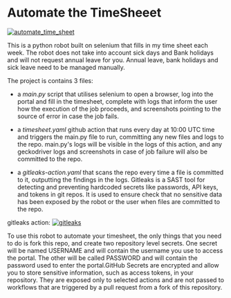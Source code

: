 # Automate the TimeSheeet   
[![automate_time_sheet](https://github.com/Beatrix-droid/selenium-python/actions/workflows/timesheet.yml/badge.svg)](https://github.com/Beatrix-droid/selenium-python/actions/workflows/timesheet.yml)

This is a python robot built on selenium that fills in my time sheet each week. The robot does not take into account sick days and Bank holidays and will not request annual leave for you. Annual leave, bank holidays and sick leave need to be managed manually.

The project is contains 3 files:

* a _main.py_ script that utilises selenium to open a browser, log into the portal and fill in the timesheet, complete with logs that inform the user how the execution of the job proceeds, and screenshots pointing to the source of error in case the job fails. 

* a _timesheet.yaml_ github action that runs every day at 10:00 UTC time and triggers the main.py file to run, committing any new files and logs to the repo. main.py's logs will be visible in the logs of this action, and any geckodriver logs and screenshots in case of job failure will also be committed to the repo.

* a _gitleaks-action.yaml_ that scans the repo every time a file is committed to it, outputting the findings in the logs. Gitleaks is a SAST tool for detecting and preventing hardcoded secrets like passwords, API keys, and tokens in git repos. It is used to ensure check that no sensitive data has been exposed by the robot or the user when files are committed to the repo.

gitleaks action:
[![gitleaks](https://github.com/Beatrix-droid/selenium-python/actions/workflows/gitleaks-action.yaml/badge.svg)](https://github.com/Beatrix-droid/selenium-python/actions/workflows/gitleaks-action.yaml)

To use this robot to automate your timesheet, the only things that you need to do is fork this repo, and create two repository level secrets. One secret will be named USERNAME and will contain the username you use to access the portal. The other will be called PASSWORD and will contain the password used to enter the portal.GitHub Secrets are encrypted and allow you to store sensitive information, such as access tokens, in your repository. They are exposed only to selected actions and are not passed to workflows that are triggered by a pull request from a fork of this repository.

